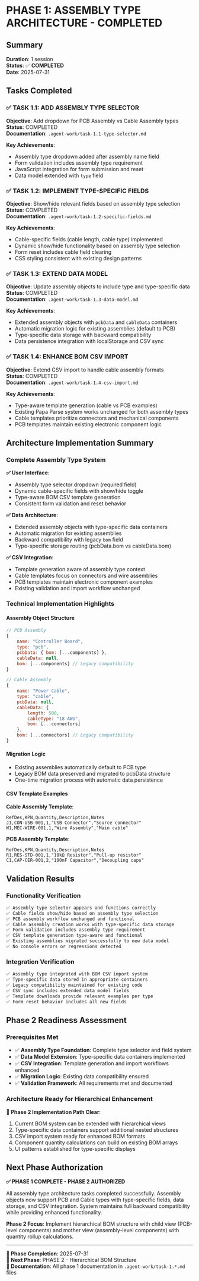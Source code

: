 # PHASE 1: ASSEMBLY TYPE ARCHITECTURE - COMPLETED

## Summary

**Duration**: 1 session  
**Status**: ✅ **COMPLETED**  
**Date**: 2025-07-31  

## Tasks Completed

### ✅ TASK 1.1: ADD ASSEMBLY TYPE SELECTOR
**Objective**: Add dropdown for PCB Assembly vs Cable Assembly types  
**Status**: COMPLETED  
**Documentation**: `.agent-work/task-1.1-type-selector.md`

**Key Achievements**:
- Assembly type dropdown added after assembly name field
- Form validation includes assembly type requirement
- JavaScript integration for form submission and reset
- Data model extended with `type` field

### ✅ TASK 1.2: IMPLEMENT TYPE-SPECIFIC FIELDS  
**Objective**: Show/hide relevant fields based on assembly type selection  
**Status**: COMPLETED  
**Documentation**: `.agent-work/task-1.2-specific-fields.md`

**Key Achievements**:
- Cable-specific fields (cable length, cable type) implemented
- Dynamic show/hide functionality based on assembly type selection
- Form reset includes cable field clearing
- CSS styling consistent with existing design patterns

### ✅ TASK 1.3: EXTEND DATA MODEL
**Objective**: Update assembly objects to include type and type-specific data  
**Status**: COMPLETED  
**Documentation**: `.agent-work/task-1.3-data-model.md`

**Key Achievements**:
- Extended assembly objects with `pcbData` and `cableData` containers
- Automatic migration logic for existing assemblies (default to PCB)
- Type-specific data storage with backward compatibility
- Data persistence integration with localStorage and CSV sync

### ✅ TASK 1.4: ENHANCE BOM CSV IMPORT
**Objective**: Extend CSV import to handle cable assembly formats  
**Status**: COMPLETED  
**Documentation**: `.agent-work/task-1.4-csv-import.md`

**Key Achievements**:
- Type-aware template generation (cable vs PCB examples)
- Existing Papa Parse system works unchanged for both assembly types
- Cable templates prioritize connectors and mechanical components
- PCB templates maintain existing electronic component logic

## Architecture Implementation Summary

### Complete Assembly Type System
**✅ User Interface**:
- Assembly type selector dropdown (required field)
- Dynamic cable-specific fields with show/hide toggle
- Type-aware BOM CSV template generation
- Consistent form validation and reset behavior

**✅ Data Architecture**:
- Extended assembly objects with type-specific data containers
- Automatic migration for existing assemblies
- Backward compatibility with legacy `bom` field
- Type-specific storage routing (pcbData.bom vs cableData.bom)

**✅ CSV Integration**:
- Template generation aware of assembly type context
- Cable templates focus on connectors and wire assemblies
- PCB templates maintain electronic component examples
- Existing validation and import workflow unchanged

### Technical Implementation Highlights

#### Assembly Object Structure
```javascript
// PCB Assembly
{
    name: "Controller Board",
    type: "pcb",
    pcbData: { bom: [...components] },
    cableData: null,
    bom: [...components] // Legacy compatibility
}

// Cable Assembly  
{
    name: "Power Cable",
    type: "cable", 
    pcbData: null,
    cableData: { 
        length: 500, 
        cableType: "18 AWG",
        bom: [...connectors] 
    },
    bom: [...connectors] // Legacy compatibility
}
```

#### Migration Logic
- Existing assemblies automatically default to PCB type
- Legacy BOM data preserved and migrated to pcbData structure
- One-time migration process with automatic data persistence

#### CSV Template Examples
**Cable Assembly Template**:
```csv
RefDes,KPN,Quantity,Description,Notes
J1,CON-USB-001,1,"USB Connector","Source connector"
W1,MEC-WIRE-001,1,"Wire Assembly","Main cable"
```

**PCB Assembly Template**:
```csv
RefDes,KPN,Quantity,Description,Notes  
R1,RES-STD-001,1,"10kΩ Resistor","Pull-up resistor"
C1,CAP-CER-001,2,"100nF Capacitor","Decoupling caps"
```

## Validation Results

### Functionality Verification
```bash
✅ Assembly type selector appears and functions correctly
✅ Cable fields show/hide based on assembly type selection
✅ PCB assembly workflow unchanged and functional
✅ Cable assembly creation works with type-specific data storage
✅ Form validation includes assembly type requirement
✅ CSV template generation type-aware and functional
✅ Existing assemblies migrated successfully to new data model
✅ No console errors or regressions detected
```

### Integration Verification  
```bash
✅ Assembly type integrated with BOM CSV import system
✅ Type-specific data stored in appropriate containers
✅ Legacy compatibility maintained for existing code
✅ CSV sync includes extended data model fields  
✅ Template downloads provide relevant examples per type
✅ Form reset behavior includes all new fields
```

## Phase 2 Readiness Assessment

### Prerequisites Met
- ✅ **Assembly Type Foundation**: Complete type selector and field system
- ✅ **Data Model Extension**: Type-specific data containers implemented
- ✅ **CSV Integration**: Template generation and import workflows enhanced
- ✅ **Migration Logic**: Existing data compatibility ensured
- ✅ **Validation Framework**: All requirements met and documented

### Architecture Ready for Hierarchical Enhancement
**🎯 Phase 2 Implementation Path Clear**:
1. Current BOM system can be extended with hierarchical views
2. Type-specific data containers support additional nested structures
3. CSV import system ready for enhanced BOM formats
4. Component quantity calculations can build on existing BOM arrays
5. UI patterns established for type-specific displays

## Next Phase Authorization

**✅ PHASE 1 COMPLETE - PHASE 2 AUTHORIZED**

All assembly type architecture tasks completed successfully. Assembly objects now support PCB and Cable types with type-specific fields, data storage, and CSV integration. System maintains full backward compatibility while providing enhanced functionality.

**Phase 2 Focus**: Implement hierarchical BOM structure with child view (PCB-level components) and mother view (assembly-level components) with quantity rollup calculations.

---

**📅 Phase Completion**: 2025-07-31  
**🔄 Next Phase**: PHASE 2 - Hierarchical BOM Structure  
**📁 Documentation**: All phase 1 documentation in `.agent-work/task-1.*.md` files